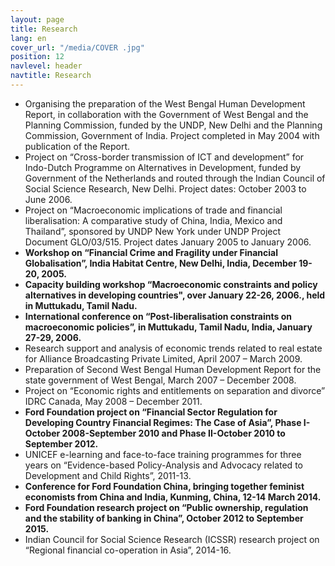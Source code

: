 ```yaml
---
layout: page
title: Research
lang: en
cover_url: "/media/COVER .jpg"
position: 12
navlevel: header
navtitle: Research
---
```



* Organising the preparation of the West Bengal Human Development Report, in collaboration with the Government of West Bengal and the Planning Commission, funded by the UNDP, New Delhi and the Planning Commission, Government of India. Project completed in May 2004 with publication of the Report.  
* Project on “Cross-border transmission of ICT and development” for Indo-Dutch Programme on Alternatives in Development, funded by Government of the Netherlands and routed through the Indian Council of Social Science Research, New Delhi. Project dates: October 2003 to June 2006.
* Project on “Macroeconomic implications of trade and financial liberalisation: A comparative study of China, India, Mexico and Thailand”, sponsored by UNDP New York under UNDP Project Document GLO/03/515. Project dates January 2005 to January 2006.
* **Workshop on “Financial Crime and Fragility under Financial Globalisation”, India Habitat Centre, New Delhi, India, December 19-20, 2005.**
* **Capacity building workshop “Macroeconomic constraints and policy alternatives in developing countries", over January 22-26, 2006., held in Muttukadu, Tamil Nadu.**
* **International conference on “Post-liberalisation constraints on macroeconomic policies”, in Muttukadu, Tamil Nadu, India, January 27-29, 2006.**
* Research support and analysis of economic trends related to real estate for Alliance Broadcasting Private Limited, April 2007 – March 2009.
* Preparation of Second West Bengal Human Development Report for the state government of West Bengal, March 2007 – December 2008.
* Project on “Economic rights and entitlements on separation and divorce” IDRC Canada, May 2008 – December 2011.
* **Ford Foundation project on “Financial Sector Regulation for Developing Country Financial Regimes: The Case of Asia”, Phase I-October 2008-September 2010 and Phase II-October 2010 to September 2012.**
* UNICEF e-learning and face-to-face training programmes for three years on “Evidence-based Policy-Analysis and Advocacy related to Development and Child Rights”, 2011-13.
* **Conference for Ford Foundation China, bringing together feminist economists from China and India, Kunming, China, 12-14 March 2014.**
* **Ford Foundation research project on “Public ownership, regulation and the stability of banking in China”, October 2012 to September 2015.**
* Indian Council for Social Science Research (ICSSR) research project on “Regional financial co-operation in Asia”, 2014-16.